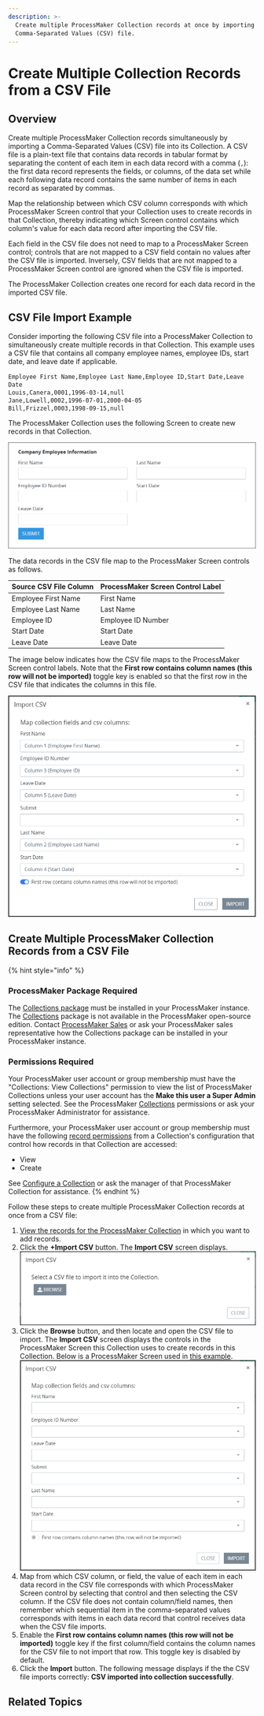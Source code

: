 ```yaml
---
description: >-
  Create multiple ProcessMaker Collection records at once by importing a
  Comma-Separated Values (CSV) file.
---
```


# Create Multiple Collection Records from a CSV File

## Overview

Create multiple ProcessMaker Collection records simultaneously by importing a Comma-Separated Values \(CSV\) file into its Collection. A CSV file is a plain-text file that contains data records in tabular format by separating the content of each item in each data record with a comma \(`,`\): the first data record represents the fields, or columns, of the data set while each following data record contains the same number of items in each record as separated by commas.

Map the relationship between which CSV column corresponds with which ProcessMaker Screen control that your Collection uses to create records in that Collection, thereby indicating which Screen control contains which column's value for each data record after importing the CSV file.

Each field in the CSV file does not need to map to a ProcessMaker Screen control; controls that are not mapped to a CSV field contain no values after the CSV file is imported. Inversely, CSV fields that are not mapped to a ProcessMaker Screen control are ignored when the CSV file is imported.

The ProcessMaker Collection creates one record for each data record in the imported CSV file.

## CSV File Import Example

Consider importing the following CSV file into a ProcessMaker Collection to simultaneously create multiple records in that Collection. This example uses a CSV file that contains all company employee names, employee IDs, start date, and leave date if applicable.

```text
Employee First Name,Employee Last Name,Employee ID,Start Date,Leave Date
Louis,Canera,0001,1996-03-14,null
Jane,Lowell,0002,1996-07-01,2000-04-05
Bill,Frizzel,0003,1998-09-15,null
```

The ProcessMaker Collection uses the following Screen to create new records in that Collection.

![ProcessMaker Screen to create new records in a ProcessMaker Collection](../../../.gitbook/assets/import-csv-example-create-record-screen-collections-package.png)

The data records in the CSV file map to the ProcessMaker Screen controls as follows.

| Source CSV File Column | ProcessMaker Screen Control Label |
| :--- | :--- |
| Employee First Name | First Name |
| Employee Last Name | Last Name |
| Employee ID | Employee ID Number |
| Start Date | Start Date |
| Leave Date | Leave Date |

The image below indicates how the CSV file maps to the ProcessMaker Screen control labels. Note that the **First row contains column names \(this row will not be imported\)** toggle key is enabled so that the first row in the CSV file that indicates the columns in this file.

![Import CSV screen after CSV columns are mapped to ProcessMaker Screen controls](../../../.gitbook/assets/import-csv-example-screen-settings-collections-package.png)

## Create Multiple ProcessMaker Collection Records from a CSV File

{% hint style="info" %}
### ProcessMaker Package Required

The [Collections package](../../../package-development-distribution/package-a-connector/collections.md) must be installed in your ProcessMaker instance. The [Collections](../what-is-a-collection.md) package is not available in the ProcessMaker open-source edition. Contact [ProcessMaker Sales](https://www.processmaker.com/contact/) or ask your ProcessMaker sales representative how the Collections package can be installed in your ProcessMaker instance.

### Permissions Required

Your ProcessMaker user account or group membership must have the "Collections: View Collections" permission to view the list of ProcessMaker Collections unless your user account has the **Make this user a Super Admin** setting selected. See the ProcessMaker [Collections](../../permission-descriptions-for-users-and-groups.md#collections) permissions or ask your ProcessMaker Administrator for assistance.

Furthermore, your ProcessMaker user account or group membership must have the following [record permissions](../manage-collections/configure-a-collection.md#configure-record-permissions-for-processmaker-users) from a Collection's configuration that control how records in that Collection are accessed:

* View
* Create

See [Configure a Collection](../manage-collections/configure-a-collection.md#configure-a-processmaker-collection) or ask the manager of that ProcessMaker Collection for assistance.
{% endhint %}

Follow these steps to create multiple ProcessMaker Collection records at once from a CSV file:

1. [View the records for the ProcessMaker Collection](view-all-records-in-a-collection.md#view-all-records-in-a-collection) in which you want to add records.
2. Click the **+Import CSV** button. The **Import CSV** screen displays. ![](../../../.gitbook/assets/import-csv-screen-browse-collections-package.png) 
3. Click the **Browse** button, and then locate and open the CSV file to import. The **Import CSV** screen displays the controls in the ProcessMaker Screen this Collection uses to create records in this Collection. Below is a ProcessMaker Screen used in [this example](create-multiple-collection-records-from-a-csv-file.md#csv-file-import-example). ![](../../../.gitbook/assets/import-csv-screen-example-collections-package.png) 
4. Map from which CSV column, or field, the value of each item in each data record in the CSV file corresponds with which ProcessMaker Screen control by selecting that control and then selecting the CSV column. If the CSV file does not contain column/field names, then remember which sequential item in the comma-separated values corresponds with items in each data record that control receives data when the CSV file imports.
5. Enable the **First row contains column names \(this row will not be imported\)** toggle key if the first column/field contains the column names for the CSV file to not import that row. This toggle key is disabled by default.
6. Click the **Import** button. The following message displays if the the CSV file imports correctly: **CSV imported into collection successfully**.

## Related Topics



